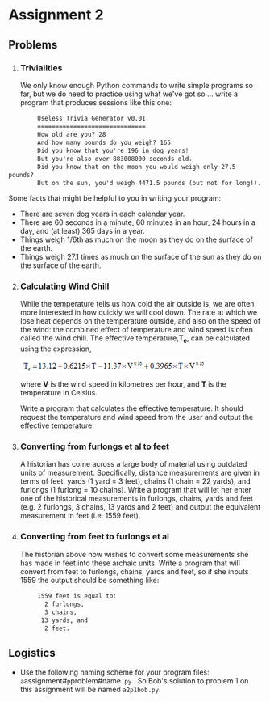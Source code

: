 # Assignment 2

## Problems

1.  ### Trivialities

    We only know enough Python commands to write simple programs so far,
    but we do need to practice using what we've got so \... write a
    program that produces sessions like this one:

```plaintext
        Useless Trivia Generator v0.01
        ==============================
        How old are you? 28
        And how many pounds do you weigh? 165
        Did you know that you're 196 in dog years!
        But you're also over 883008000 seconds old.
        Did you know that on the moon you would weigh only 27.5 pounds?
        But on the sun, you'd weigh 4471.5 pounds (but not for long!).
```

Some facts that might be helpful to you in writing your program:

-   There are seven dog years in each calendar year.
-   There are 60 seconds in a minute, 60 minutes in an hour, 24
    hours in a day, and (at least) 365 days in a year.
-   Things weigh 1/6th as much on the moon as they do on the surface
    of the earth.
-   Things weigh 27.1 times as much on the surface of the sun as
    they do on the surface of the earth.

2.  ### Calculating Wind Chill

    While the temperature tells us how cold the air outside is, we are
    often more interested in how quickly we will cool down. The rate at
    which we lose heat depends on the temperature outside, and also on
    the speed of the wind: the combined effect of temperature and wind
    speed is often called the wind chill. The effective
    temperature,**T<sub>e</sub>**, can be calculated using the expression,

    ![.](90_Wind_chill.png)

    where **V** is the wind speed in kilometres per hour, and **T** is
    the temperature in Celsius.

    Write a program that calculates the effective temperature. It should
    request the temperature and wind speed from the user and output the
    effective temperature.

3.  ### Converting from furlongs et al to feet

    A historian has come across a large body of material using outdated
    units of measurement. Specifically, distance measurements are given
    in terms of feet, yards (1 yard = 3 feet), chains (1 chain = 22
    yards), and furlongs (1 furlong = 10 chains). Write a program that
    will let her enter one of the historical measurements in furlongs,
    chains, yards and feet (e.g. 2 furlongs, 3 chains, 13 yards and 2
    feet) and output the equivalent measurement in feet (i.e. 1559
    feet).

4.  ### Converting from feet to furlongs et al

    The historian above now wishes to convert some measurements she has
    made in feet into these archaic units. Write a program that will
    convert from feet to furlongs, chains, yards and feet, so if she
    inputs 1559 the output should be something like:

```plaintext
        1559 feet is equal to:
          2 furlongs,
          3 chains,
         13 yards, and
          2 feet.
```

## Logistics

-   Use the following naming scheme for your program files:
    `a`assignment#`p`problem#name`.py` . So Bob's solution to problem 1 on this assignment will be named `a2p1bob.py`.

